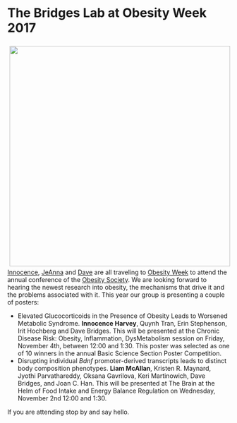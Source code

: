 The Bridges Lab at Obesity Week 2017
====================================

<img align="left" width="500px" style="padding:5px;" src="http://obesityweek.com/app/themes/neworleans/dist/images/banner_logo_lg.png"/>

[Innocence](http://bridgeslab.sph.umich.edu/people/innocence-harvey/), [JeAnna](http://bridgeslab.sph.umich.edu/people/jeanna-redd/) and [Dave](http://bridgeslab.sph.umich.edu/people/dave-bridges/) are all traveling to [Obesity Week](http://obesityweek.com/) to attend the annual conference of the [Obesity Society](http://www.obesity.org/home).  We are looking forward to hearing the newest research into obesity, the mechanisms that drive it and the problems associated with it.
This year our group is presenting a couple of posters:

* Elevated Glucocorticoids in the Presence of Obesity Leads to Worsened Metabolic Syndrome.  **Innocence Harvey**, Quynh Tran, Erin Stephenson, Irit Hochberg and Dave Bridges.  This will be presented at the Chronic Disease Risk: Obesity, Inflammation, DysMetabolism session on Friday, November 4th, between 12:00 and 1:30.  This poster was selected as one of 10 winners in the annual Basic Science Section Poster Competition.
* Disrupting individual *Bdnf* promoter-derived transcripts leads to distinct body composition phenotypes.  **Liam McAllan**, Kristen R. Maynard, Jyothi Parvathareddy, Oksana Gavrilova, Keri Martinowich, Dave Bridges, and Joan C. Han.  This will be presented at The Brain at the Helm of Food Intake and Energy Balance Regulation on Wednesday, November 2nd 12:00 and 1:30.


If you are attending stop by and say hello.
